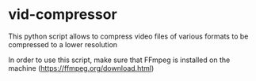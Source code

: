 # vid-compressor
This python script allows to compress video files of various formats to be compressed to a lower resolution

In order to use this script, make sure that FFmpeg is installed on the machine (https://ffmpeg.org/download.html)

